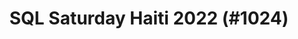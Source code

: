 ---
layout: event
title: "SQL Saturday Haiti 2022 (#1024)"
subtitle: ""
tags: [French, Haiti, virtual, 2022]
thumb: /assets/img/logos/Just_icon_Color_small.png
comments: false
data: SQLSat1024
---